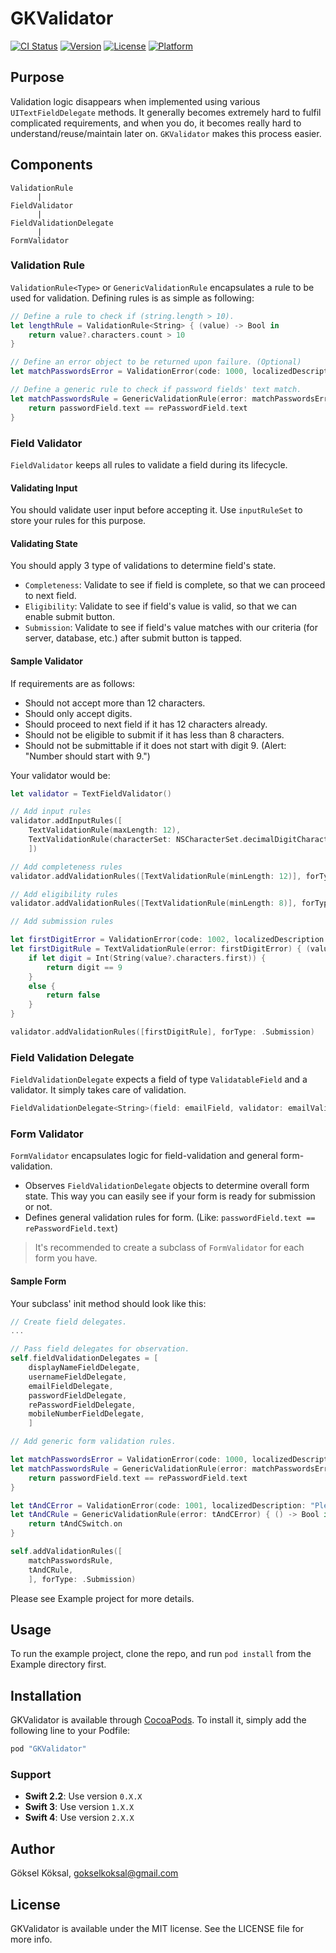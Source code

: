 # GKValidator

[![CI Status](http://img.shields.io/travis/gokselkoksal/GKValidator.svg?style=flat)](https://travis-ci.org/gokselkoksal/GKValidator)
[![Version](https://img.shields.io/cocoapods/v/GKValidator.svg?style=flat)](http://cocoapods.org/pods/GKValidator)
[![License](https://img.shields.io/cocoapods/l/GKValidator.svg?style=flat)](http://cocoapods.org/pods/GKValidator)
[![Platform](https://img.shields.io/cocoapods/p/GKValidator.svg?style=flat)](http://cocoapods.org/pods/GKValidator)

## Purpose

Validation logic disappears when implemented using various `UITextFieldDelegate` methods. It generally becomes extremely hard to fulfil complicated requirements, and when you do, it becomes really hard to understand/reuse/maintain later on. `GKValidator` makes this process easier.

## Components

```
ValidationRule
      |
FieldValidator
      |
FieldValidationDelegate
      |
FormValidator
```

### Validation Rule

`ValidationRule<Type>` or `GenericValidationRule` encapsulates a rule to be used for validation. Defining rules is as simple as following:

```swift
// Define a rule to check if (string.length > 10).
let lengthRule = ValidationRule<String> { (value) -> Bool in
    return value?.characters.count > 10
}

// Define an error object to be returned upon failure. (Optional)
let matchPasswordsError = ValidationError(code: 1000, localizedDescription: "Passwords do not match.")

// Define a generic rule to check if password fields' text match.
let matchPasswordsRule = GenericValidationRule(error: matchPasswordsError) { () -> Bool in
    return passwordField.text == rePasswordField.text
}
```
### Field Validator

`FieldValidator` keeps all rules to validate a field during its lifecycle.

#### Validating Input

You should validate user input before accepting it. Use `inputRuleSet` to store your rules for this purpose.

#### Validating State

You should apply 3 type of validations to determine field's state.

- `Completeness`: Validate to see if field is complete, so that we can proceed to next field.
- `Eligibility`: Validate to see if field's value is valid, so that we can enable submit button.
- `Submission`: Validate to see if field's value matches with our criteria (for server, database, etc.) after submit button is tapped.

#### Sample Validator

If requirements are as follows:

- Should not accept more than 12 characters.
- Should only accept digits.
- Should proceed to next field if it has 12 characters already.
- Should not be eligible to submit if it has less than 8 characters.
- Should not be submittable if it does not start with digit 9. (Alert: "Number should start with 9.")

Your validator would be:

```swift
let validator = TextFieldValidator()

// Add input rules
validator.addInputRules([
    TextValidationRule(maxLength: 12),
    TextValidationRule(characterSet: NSCharacterSet.decimalDigitCharacterSet())
    ])

// Add completeness rules
validator.addValidationRules([TextValidationRule(minLength: 12)], forType: .Completeness)

// Add eligibility rules
validator.addValidationRules([TextValidationRule(minLength: 8)], forType: .Eligibility)

// Add submission rules

let firstDigitError = ValidationError(code: 1002, localizedDescription: "Number should start with 9.")
let firstDigitRule = TextValidationRule(error: firstDigitError) { (value) -> Bool in
    if let digit = Int(String(value?.characters.first)) {
        return digit == 9
    }
    else {
        return false
    }
}

validator.addValidationRules([firstDigitRule], forType: .Submission)
```

### Field Validation Delegate

`FieldValidationDelegate` expects a field of type `ValidatableField` and a validator. It simply takes care of validation.

```swift
FieldValidationDelegate<String>(field: emailField, validator: emailValidator)
```

### Form Validator

`FormValidator` encapsulates logic for field-validation and general form-validation.

- Observes `FieldValidationDelegate` objects to determine overall form state. This way you can easily see if your form is ready for submission or not.
- Defines general validation rules for form. (Like: `passwordField.text == rePasswordField.text`)

> It's recommended to create a subclass of `FormValidator` for each form you have.

#### Sample Form

Your subclass' init method should look like this:

```swift
// Create field delegates.
...

// Pass field delegates for observation.
self.fieldValidationDelegates = [
    displayNameFieldDelegate,
    usernameFieldDelegate,
    emailFieldDelegate,
    passwordFieldDelegate,
    rePasswordFieldDelegate,
    mobileNumberFieldDelegate,
    ]

// Add generic form validation rules.

let matchPasswordsError = ValidationError(code: 1000, localizedDescription: "Passwords do not match.")
let matchPasswordsRule = GenericValidationRule(error: matchPasswordsError) { () -> Bool in
    return passwordField.text == rePasswordField.text
}

let tAndCError = ValidationError(code: 1001, localizedDescription: "Please accept terms and conditions.")
let tAndCRule = GenericValidationRule(error: tAndCError) { () -> Bool in
    return tAndCSwitch.on
}

self.addValidationRules([
    matchPasswordsRule,
    tAndCRule,
    ], forType: .Submission)
```

Please see Example project for more details.

## Usage

To run the example project, clone the repo, and run `pod install` from the Example directory first.

## Installation

GKValidator is available through [CocoaPods](http://cocoapods.org). To install
it, simply add the following line to your Podfile:

```ruby
pod "GKValidator"
```

### Support

* **Swift 2.2**: Use version `0.X.X`
* **Swift 3**: Use version `1.X.X`
* **Swift 4**: Use version `2.X.X`

## Author

Göksel Köksal, gokselkoksal@gmail.com

## License

GKValidator is available under the MIT license. See the LICENSE file for more info.
